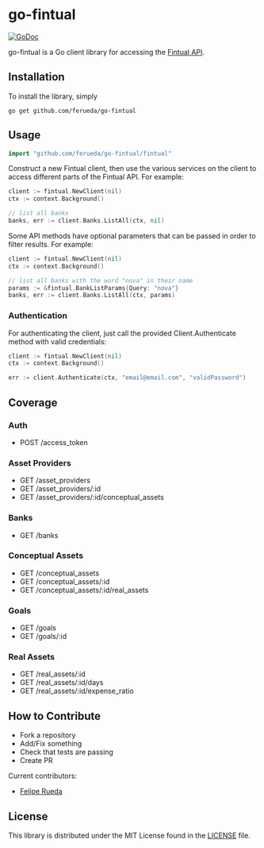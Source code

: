go-fintual
=======

[![GoDoc](https://godoc.org/github.com/ferueda/go-fintual?status.svg)](http://godoc.org/github.com/ferueda/go-fintual)

go-fintual is a Go client library for accessing the [Fintual API](https://fintual.cl/api-docs).

## Installation

To install the library, simply

`go get github.com/ferueda/go-fintual`

## Usage
```go
import "github.com/ferueda/go-fintual/fintual"
```

Construct a new Fintual client, then use the various services on the client to access different parts of the Fintual API. For example:

```go
client := fintual.NewClient(nil)
ctx := context.Background()

// list all banks
banks, err := client.Banks.ListAll(ctx, nil)
```

Some API methods have optional parameters that can be passed in order to filter results. For example:

```go
client := fintual.NewClient(nil)
ctx := context.Background()

// list all banks with the word "nova" in their name
params := &fintual.BankListParams{Query: "nova"}
banks, err := client.Banks.ListAll(ctx, params)
```

### Authentication
For authenticating the client, just call the provided Client.Authenticate method with valid credentials:

```go
client := fintual.NewClient(nil)
ctx := context.Background()

err := client.Authenticate(ctx, "email@email.com", "validPassword")
```
## Coverage

### Auth
* POST /access_token

### Asset Providers
* GET /asset_providers
* GET /asset_providers/:id
* GET /asset_providers/:id/conceptual_assets

### Banks
* GET /banks

### Conceptual Assets
* GET /conceptual_assets
* GET /conceptual_assets/:id
* GET /conceptual_assets/:id/real_assets

### Goals
* GET /goals
* GET /goals/:id

### Real Assets
* GET /real_assets/:id
* GET /real_assets/:id/days
* GET /real_assets/:id/expense_ratio

## How to Contribute

* Fork a repository
* Add/Fix something
* Check that tests are passing
* Create PR

Current contributors:

- [Felipe Rueda](https://github.com/ferueda)

## License ##

This library is distributed under the MIT License found in the [LICENSE](./LICENSE)
file.